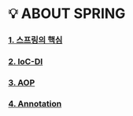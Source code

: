 # 💡 ABOUT SPRING

### [1. 스프링의 핵심][1link]

[1link]: https://github.com/kimhyeyun/JAVASPRING-WEB/tree/main/JavaSpring/스프링입문/Spring/스프링핵심
### [2. IoC-DI][2link]

[2link]:https://github.com/kimhyeyun/JAVASPRING-WEB/tree/main/JavaSpring/스프링입문/Spring/IoC-DI
### [3. AOP][3link]

[3link]:https://github.com/kimhyeyun/JAVASPRING-WEB/tree/main/JavaSpring/스프링입문/Spring/AOP
### [4. Annotation][4link]
[4link]:https://github.com/kimhyeyun/JAVASPRING-WEB/tree/main/JavaSpring/스프링입문/Spring/Annotation
